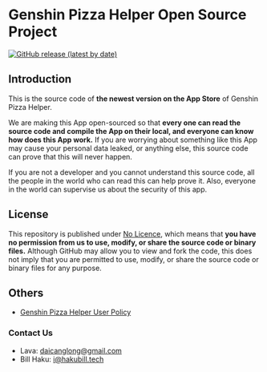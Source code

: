 # Genshin Pizza Helper Open Source Project

[![GitHub release (latest by date)](https://camo.githubusercontent.com/7a3b1e3ec975316b7c5b8a5147a7e7ca4aa36becffe8edd09be17b1e353ebfd4/68747470733a2f2f696d672e736869656c64732e696f2f6769746875622f762f72656c656173652f63616e676c6f6e67636c2f67656e7368696e2d70697a7a612d68656c7065723f6c6162656c3d41707025323053746f7265)](https://camo.githubusercontent.com/7a3b1e3ec975316b7c5b8a5147a7e7ca4aa36becffe8edd09be17b1e353ebfd4/68747470733a2f2f696d672e736869656c64732e696f2f6769746875622f762f72656c656173652f63616e676c6f6e67636c2f67656e7368696e2d70697a7a612d68656c7065723f6c6162656c3d41707025323053746f7265)

## Introduction

This is the source code of **the newest version on the App Store** of Genshin Pizza Helper.

We are making this App open-sourced so that **every one can read the source code and compile the App on their local, and everyone can know how does this App work.** If you are worrying about something like this App may cause your personal data leaked, or anything else, this source code can prove that this will never happen.

If you are not a developer and you cannot understand this source code, all the people in the world who can read this can help prove it. Also, everyone in the world can supervise us about the security of this app.

## **License**

This repository is published under [No Licence](https://choosealicense.com/no-permission/), which means that **you have no permission from us to use, modify, or share the source code or binary files.** Although GitHub may allow you to view and fork the code, this does not imply that you are permitted to use, modify, or share the source code or binary files for any purpose.

## Others

- [Genshin Pizza Helper User Policy](http://ophelper.top/static/policy)

### Contact Us

- Lava: [daicanglong@gmail.com](mailto:daicanglong@gmail.com)
- Bill Haku: [i@hakubill.tech](mailto:i@hakubill.tech)
